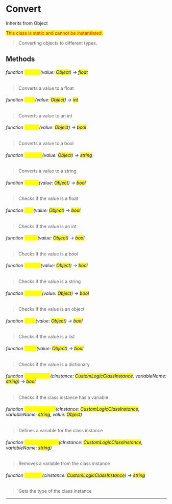# Convert
Inherits from Object

<mark style="color:red;">This class is static and cannot be instantiated.</mark>

> Converting objects to different types.
## Methods
###### function <mark style="color:yellow;">ToFloat</mark>(value: <mark style="color:blue;">Object</mark>) → <mark style="color:blue;">float</mark>
> Converts a value to a float

###### function <mark style="color:yellow;">ToInt</mark>(value: <mark style="color:blue;">Object</mark>) → <mark style="color:blue;">int</mark>
> Converts a value to an int

###### function <mark style="color:yellow;">ToBool</mark>(value: <mark style="color:blue;">Object</mark>) → <mark style="color:blue;">bool</mark>
> Converts a value to a bool

###### function <mark style="color:yellow;">ToString</mark>(value: <mark style="color:blue;">Object</mark>) → <mark style="color:blue;">string</mark>
> Converts a value to a string

###### function <mark style="color:yellow;">IsFloat</mark>(value: <mark style="color:blue;">Object</mark>) → <mark style="color:blue;">bool</mark>
> Checks if the value is a float

###### function <mark style="color:yellow;">IsInt</mark>(value: <mark style="color:blue;">Object</mark>) → <mark style="color:blue;">bool</mark>
> Checks if the value is an int

###### function <mark style="color:yellow;">IsBool</mark>(value: <mark style="color:blue;">Object</mark>) → <mark style="color:blue;">bool</mark>
> Checks if the value is a bool

###### function <mark style="color:yellow;">IsString</mark>(value: <mark style="color:blue;">Object</mark>) → <mark style="color:blue;">bool</mark>
> Checks if the value is a string

###### function <mark style="color:yellow;">IsObject</mark>(value: <mark style="color:blue;">Object</mark>) → <mark style="color:blue;">bool</mark>
> Checks if the value is an object

###### function <mark style="color:yellow;">IsList</mark>(value: <mark style="color:blue;">Object</mark>) → <mark style="color:blue;">bool</mark>
> Checks if the value is a list

###### function <mark style="color:yellow;">IsDict</mark>(value: <mark style="color:blue;">Object</mark>) → <mark style="color:blue;">bool</mark>
> Checks if the value is a dictionary

###### function <mark style="color:yellow;">HasVariable</mark>(cInstance: <mark style="color:blue;">CustomLogicClassInstance</mark>, variableName: <mark style="color:blue;">string</mark>) → <mark style="color:blue;">bool</mark>
> Checks if the class instance has a variable

###### function <mark style="color:yellow;">DefineVariable</mark>(cInstance: <mark style="color:blue;">CustomLogicClassInstance</mark>, variableName: <mark style="color:blue;">string</mark>, value: <mark style="color:blue;">Object</mark>)
> Defines a variable for the class instance

###### function <mark style="color:yellow;">RemoveVariable</mark>(cInstance: <mark style="color:blue;">CustomLogicClassInstance</mark>, variableName: <mark style="color:blue;">string</mark>)
> Removes a variable from the class instance

###### function <mark style="color:yellow;">GetType</mark>(cInstance: <mark style="color:blue;">CustomLogicClassInstance</mark>) → <mark style="color:blue;">string</mark>
> Gets the type of the class instance


---

